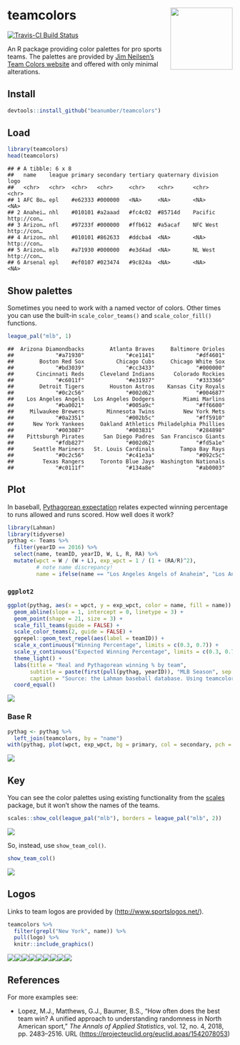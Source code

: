 
# teamcolors <img src='man/figures/logo.png' align="right" height="139" />

[![Travis-CI Build
Status](https://travis-ci.org/beanumber/teamcolors.svg?branch=master)](https://travis-ci.org/beanumber/teamcolors)

An R package providing color palettes for pro sports teams. The palettes
are provided by [Jim Neilsen’s Team Colors
website](http://jim-nielsen.com/teamcolors/) and offered with only
minimal alterations.

## Install

``` r
devtools::install_github("beanumber/teamcolors")
```

## Load

``` r
library(teamcolors)
head(teamcolors)
```

    ## # A tibble: 6 x 8
    ##   name    league primary secondary tertiary quaternary division logo       
    ##   <chr>   <chr>  <chr>   <chr>     <chr>    <chr>      <chr>    <chr>      
    ## 1 AFC Bo… epl    #e62333 #000000   <NA>     <NA>       <NA>     <NA>       
    ## 2 Anahei… nhl    #010101 #a2aaad   #fc4c02  #85714d    Pacific  http://con…
    ## 3 Arizon… nfl    #97233f #000000   #ffb612  #a5acaf    NFC West http://con…
    ## 4 Arizon… nhl    #010101 #862633   #ddcba4  <NA>       <NA>     http://con…
    ## 5 Arizon… mlb    #a71930 #000000   #e3d4ad  <NA>       NL West  http://con…
    ## 6 Arsenal epl    #ef0107 #023474   #9c824a  <NA>       <NA>     <NA>

## Show palettes

Sometimes you need to work with a named vector of colors. Other times
you can use the built-in `scale_color_teams()` and `scale_color_fill()`
functions.

``` r
league_pal("mlb", 1)
```

    ##  Arizona Diamondbacks        Atlanta Braves     Baltimore Orioles 
    ##             "#a71930"             "#ce1141"             "#df4601" 
    ##        Boston Red Sox          Chicago Cubs     Chicago White Sox 
    ##             "#bd3039"             "#cc3433"             "#000000" 
    ##       Cincinnati Reds     Cleveland Indians      Colorado Rockies 
    ##             "#c6011f"             "#e31937"             "#333366" 
    ##        Detroit Tigers        Houston Astros    Kansas City Royals 
    ##             "#0c2c56"             "#002d62"             "#004687" 
    ##    Los Angeles Angels   Los Angeles Dodgers         Miami Marlins 
    ##             "#ba0021"             "#005a9c"             "#ff6600" 
    ##     Milwaukee Brewers       Minnesota Twins         New York Mets 
    ##             "#0a2351"             "#002b5c"             "#ff5910" 
    ##      New York Yankees     Oakland Athletics Philadelphia Phillies 
    ##             "#003087"             "#003831"             "#284898" 
    ##    Pittsburgh Pirates      San Diego Padres  San Francisco Giants 
    ##             "#fdb827"             "#002d62"             "#fd5a1e" 
    ##      Seattle Mariners   St. Louis Cardinals        Tampa Bay Rays 
    ##             "#0c2c56"             "#c41e3a"             "#092c5c" 
    ##         Texas Rangers     Toronto Blue Jays  Washington Nationals 
    ##             "#c0111f"             "#134a8e"             "#ab0003"

## Plot

In baseball, [Pythagorean
expectation](https://en.wikipedia.org/wiki/Pythagorean_expectation)
relates expected winning percentage to runs allowed and runs scored. How
well does it work?

``` r
library(Lahman)
library(tidyverse)
pythag <- Teams %>%
  filter(yearID == 2016) %>%
  select(name, teamID, yearID, W, L, R, RA) %>%
  mutate(wpct = W / (W + L), exp_wpct = 1 / (1 + (RA/R)^2),
         # note name discrepancy!
         name = ifelse(name == "Los Angeles Angels of Anaheim", "Los Angeles Angels", name))
```

### `ggplot2`

``` r
ggplot(pythag, aes(x = wpct, y = exp_wpct, color = name, fill = name)) + 
  geom_abline(slope = 1, intercept = 0, linetype = 3) + 
  geom_point(shape = 21, size = 3) + 
  scale_fill_teams(guide = FALSE) + 
  scale_color_teams(2, guide = FALSE) + 
  ggrepel::geom_text_repel(aes(label = teamID)) + 
  scale_x_continuous("Winning Percentage", limits = c(0.3, 0.7)) + 
  scale_y_continuous("Expected Winning Percentage", limits = c(0.3, 0.7)) + 
  theme_light() +
  labs(title = "Real and Pythagorean winning % by team",
       subtitle = paste(first(pull(pythag, yearID)), "MLB Season", sep = " "),
       caption = "Source: the Lahman baseball database. Using teamcolors R pkg") +
  coord_equal()
```

![](README_files/figure-gfm/ggplot-1.png)<!-- -->

### Base R

``` r
pythag <- pythag %>%
  left_join(teamcolors, by = "name")
with(pythag, plot(wpct, exp_wpct, bg = primary, col = secondary, pch = 21, cex = 3))
```

![](README_files/figure-gfm/base-r-1.png)<!-- -->

## Key

You can see the color palettes using existing functionality from the
[scales](https://github.com/r-lib/scales) package, but it won’t show the
names of the teams.

``` r
scales::show_col(league_pal("mlb"), borders = league_pal("mlb", 2))
```

![](README_files/figure-gfm/show_col-1.png)<!-- -->

So, instead, use `show_team_col()`.

``` r
show_team_col()
```

![](README_files/figure-gfm/teamcolors-1.png)<!-- -->

## Logos

Links to team logos are provided by (<http://www.sportslogos.net/>).

``` r
teamcolors %>%
  filter(grepl("New York", name)) %>% 
  pull(logo) %>%
  knitr::include_graphics()
```

![](http://content.sportslogos.net/logos/9/5119/thumbs/511960002015.gif)<!-- -->![](http://content.sportslogos.net/logos/7/166/thumbs/919.gif)<!-- -->![](http://content.sportslogos.net/logos/1/19/thumbs/1939112018.gif)<!-- -->![](http://content.sportslogos.net/logos/7/152/thumbs/15291162019.gif)<!-- -->![](http://content.sportslogos.net/logos/6/216/thumbs/2nn48xofg0hms8k326cqdmuis.gif)<!-- -->![](http://content.sportslogos.net/logos/54/67/thumbs/m01gfgeorgvbfw15fy04alujm.gif)<!-- -->![](http://content.sportslogos.net/logos/1/20/thumbs/144.gif)<!-- -->![](http://content.sportslogos.net/logos/9/1876/thumbs/i9ni847kriagxdlb7xewa6dl8.gif)<!-- -->![](http://content.sportslogos.net/logos/53/68/thumbs/1256.gif)<!-- -->

## References

For more examples see:

  - Lopez, M.J., Matthews, G.J., Baumer, B.S., “How often does the best
    team win? A unified approach to understanding randomness in North
    American sport,” *The Annals of Applied Statistics*, vol. 12, no. 4,
    2018, pp. 2483–2516. URL
    (<https://projecteuclid.org/euclid.aoas/1542078053>)
